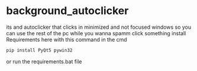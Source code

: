 # background_autoclicker
 its and autoclicker that clicks in minimized and not focused windows so you can use the rest of the pc while you wanna spamm click something
install Requirements here with this command in the cmd
```bash
pip install PyQt5 pywin32
```
or run the requirements.bat file
